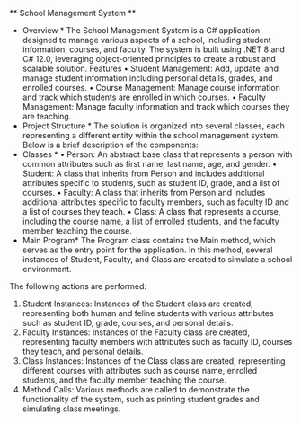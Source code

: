 ** School Management System **
* Overview *
The School Management System is a C# application designed to manage various aspects of a school, including student information, courses, and faculty. The system is built using .NET 8 and C# 12.0, leveraging object-oriented principles to create a robust and scalable solution.
Features
•	Student Management: Add, update, and manage student information including personal details, grades, and enrolled courses.
•	Course Management: Manage course information and track which students are enrolled in which courses.
•	Faculty Management: Manage faculty information and track which courses they are teaching.
* Project Structure *
The solution is organized into several classes, each representing a different entity within the school management system. Below is a brief description of the components:
* Classes *
•	Person: An abstract base class that represents a person with common attributes such as first name, last name, age, and gender.
•	Student: A class that inherits from Person and includes additional attributes specific to students, such as student ID, grade, and a list of courses.
•	Faculty: A class that inherits from Person and includes additional attributes specific to faculty members, such as faculty ID and a list of courses they teach.
•	Class: A class that represents a course, including the course name, a list of enrolled students, and the faculty member teaching the course.
* Main Program* 
The Program class contains the Main method, which serves as the entry point for the application. In this method, several instances of Student, Faculty, and Class are created to simulate a school environment.

The following actions are performed:
1.	Student Instances: Instances of the Student class are created, representing both human and feline students with various attributes such as student ID, grade, courses, and personal details.
2.	Faculty Instances: Instances of the Faculty class are created, representing faculty members with attributes such as faculty ID, courses they teach, and personal details.
3.	Class Instances: Instances of the Class class are created, representing different courses with attributes such as course name, enrolled students, and the faculty member teaching the course.
4.	Method Calls: Various methods are called to demonstrate the functionality of the system, such as printing student grades and simulating class meetings.
